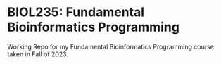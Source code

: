 <h1>BIOL235: Fundamental Bioinformatics Programming</h1>
Working Repo for my Fundamental Bioinformatics Programming course taken in Fall of 2023.
